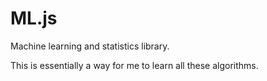 ML.js
======

Machine learning and statistics library.

This is essentially a way for me to learn all these algorithms.
